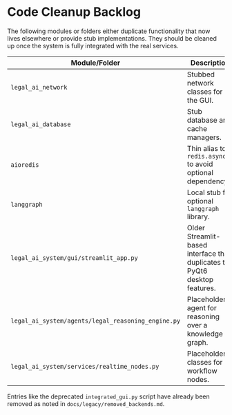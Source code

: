 # Code Cleanup Backlog

The following modules or folders either duplicate functionality that now lives elsewhere or provide stub implementations. They should be cleaned up once the system is fully integrated with the real services.

| Module/Folder | Description | Action |
|---------------|-------------|--------|
| `legal_ai_network` | Stubbed network classes for the GUI. | **Replaced** by `BackendBridge` API client |
| `legal_ai_database` | Stub database and cache managers. | **Replaced** by local persistence layer |
| `aioredis` | Thin alias to `redis.asyncio` to avoid optional dependency. | **Remove** after adopting official client |
| `langgraph` | Local stub for optional `langgraph` library. | **Replace** with real library when available |
| `legal_ai_system/gui/streamlit_app.py` | Older Streamlit-based interface that duplicates the PyQt6 desktop features. | **Remove** once the PyQt6 GUI is stable |
| `legal_ai_system/agents/legal_reasoning_engine.py` | Placeholder agent for reasoning over a knowledge graph. | **Replace** with full implementation |
| `legal_ai_system/services/realtime_nodes.py` | Placeholder classes for workflow nodes. | **Replace** with fully implemented nodes |

Entries like the deprecated `integrated_gui.py` script have already been removed as noted in `docs/legacy/removed_backends.md`.

